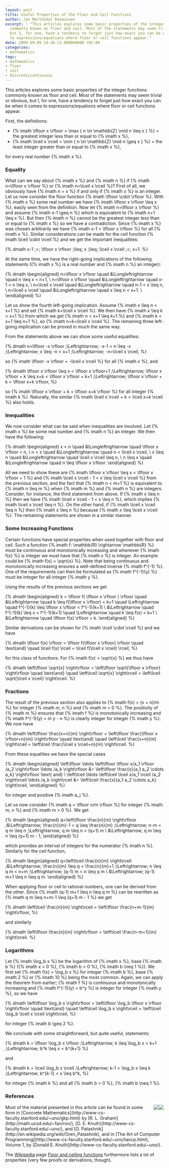 ```yaml
---
layout: post
title: Useful Properties of the Floor and Ceil Functions
author: Jan Marthedal Rasmussen
excerpt: ! "This articles explores some basic properties of the integer functions
  commonly known as floor and ceil. Most of the statements may seem trivial or obvious,
  but I, for one, have a tendency to forget just how exact you can be when it comes
  to expressions/equations where floor or ceil functions appear."
date: 2009-09-09 14:36:13.000000000 +02:00
categories:
- mathematics
tags:
- mathematics
- floor
- ceil
- discrete/continuous
---
```

This articles explores some basic properties of the integer functions commonly known as floor and ceil. Most of the statements may seem trivial or obvious, but I, for one, have a tendency to forget just how exact you can be when it comes to expressions/equations where floor or ceil functions appear.

First, the definitions:

*   {% imath \lfloor x \rfloor = \max \{ n \in \mathbb{Z} \mid n \leq x \} %} = the greatest integer less than or equal to {% imath x %},
*   {% imath \lceil  x \rceil  = \min \{ n \in \mathbb{Z} \mid n \geq x \} %} = the least integer greater than or equal to {% imath x %},

for every real number {% imath x %}.

### Equality

What can we say about {% imath x %} and {% imath n %} if {% imath n=\lfloor x \rfloor %} or {% imath n=\lceil x \rceil %}? First of all, we obviously have {% imath n = x %} if and only if {% imath x %} is an integer. Let us now consider the floor function {% imath \lfloor \cdot \rfloor %}. With {% imath x %} some real number we have {% imath \lfloor x \rfloor \leq x %}, easily seen from the definition. Now let {% imath n=\lfloor x \rfloor %} and assume {% imath x-1 \geq n %} which is equivalent to {% imath n+1 \leq x %}. But then {% imath n %} cannot be the greatest integer less than or equal to {% imath x %} so we have a contradiction. Since {% imath x %} was chosen arbitrarily we have {% imath x-1 < \lfloor x \rfloor %} for all {% imath x %}. Similar considerations can be made for the ceil function {% imath \lceil \cdot \rceil %} and we get the important inequalities:

{% dmath x-1 \;<\; \lfloor x \rfloor \;\leq\; x \;\leq\; \lceil x \rceil \;<\; x+1. %}

At the same time, we have the right-going implications of the following statements ({% imath x %} is a real number and {% imath n %} an integer):

{% dmath \begin{aligned} n=\lfloor x \rfloor \quad &\Longleftrightarrow \quad n \leq x < n+1, \\ n=\lfloor x \rfloor \quad &\Longleftrightarrow \quad x-1 < n \leq x, \\ n=\lceil x \rceil   \quad &\Longleftrightarrow \quad n-1 < x \leq n, \\ n=\lceil x \rceil   \quad &\Longleftrightarrow \quad x \leq n < x+1. \\ \end{aligned} %}

Let us show the fourth left-going implication. Assume {% imath x \leq n < x+1 %} and set {% imath k=\lceil x \rceil %}. We then have {% imath x \leq k < x+1 %} from which we get {% imath n < x+1 \leq k+1 %} and {% imath k < x+1 \leq n+1 %}, so {% imath n=k=\lceil x \rceil %}. The remaining three left-going implication can be proved in much the same way.

From the statements above we can show some useful equalities:

{% dmath n=\lfloor -x \rfloor \;\Leftrightarrow\; -x-1 < n \leq -x \;\Leftrightarrow\; x \leq -n < x+1 \;\Leftrightarrow\; -n=\lceil x \rceil, %}

so {% imath \lfloor -x \rfloor = -\lceil x \rceil %} for all {% imath x %}, and

{% dmath \lfloor x \rfloor \leq x < \lfloor x \rfloor+1 \;\Leftrightarrow\; \lfloor x \rfloor + k \leq x+k < \lfloor x \rfloor + k+1 \;\Leftrightarrow\; \lfloor x \rfloor + k = \lfloor x+k \rfloor, %}

so {% imath \lfloor x \rfloor + k = \lfloor x+k \rfloor %} for all integer {% imath k %}. Naturally, the similar {% imath \lceil x \rceil + k = \lceil x+k \rceil %} also holds.

### Inequalities

We now consider what can be said when inequalities are involved. Let {% imath x %} be some real number and {% imath n %} an integer. We then have the following:

{% dmath \begin{aligned} x < n    \quad &\Longleftrightarrow \quad \lfloor x \rfloor < n, \\ n < x    \quad &\Longleftrightarrow \quad n < \lceil x \rceil, \\ x \leq n \quad &\Longleftrightarrow \quad \lceil x \rceil \leq n, \\ n \leq x \quad &\Longleftrightarrow \quad n \leq \lfloor x \rfloor. \end{aligned} %}

All we need to show these are {% imath \lfloor x \rfloor \leq x < \lfloor x \rfloor + 1 %} and {% imath \lceil x \rceil - 1 < x \leq \lceil x \rceil %} from the previous section, and the fact that {% imath n < m+1 %} is equivalent to {% imath n \leq m %} when {% imath m %} and {% imath n %} are integers. Consider, for instance, the third statement from above. If {% imath x \leq n %} then we have {% imath \lceil x \rceil - 1 < x \leq n %}, which implies {% imath \lceil x \rceil \leq n %}. On the other hand, if {% imath \lceil x \rceil \leq n %} then {% imath x \leq n %} because {% imath x \leq \lceil x \rceil %}. The remaining statements are shown in a similar manner.

### Some Increasing Functions

Certain functions have special properties when used together with floor and ceil. Such a function
{% imath f: \mathbb{R} \rightarrow \mathbb{R} %} must be continuous and monotonically increasing and whenever {% imath f(x) %} is integer we must have that {% imath x %} is integer. An example could be {% imath f(x) = \sqrt{x} %}. Note that being continuous and monotonically increasing ensures a well-defined inverse {% imath f^{-1} %}. One of the requirements can then be formulated as
{% imath f^{-1}(y) %} must be integer for all integer {% imath y %}.

Using the results of the previous sections we get

{% dmath \begin{aligned} k = \lfloor f( \lfloor x \rfloor ) \rfloor \quad &\Leftrightarrow \quad k \leq f(\lfloor x \rfloor) < k+1 \quad \Leftrightarrow \quad f^{-1}(k) \leq \lfloor x \rfloor < f^{-1}(k+1) \\ &\Leftrightarrow \quad f^{-1}(k) \leq x < f^{-1}(k+1) \quad \Leftrightarrow \quad k \leq f(x) < k+1 \\ &\Leftrightarrow \quad \lfloor f(x) \rfloor = k. \end{aligned} %}

Similar derivations can be shown for {% imath \lceil \cdot \rceil %} and we have

{% dmath \lfloor f(x) \rfloor = \lfloor f(\lfloor x \rfloor) \rfloor \quad \text{and} \quad \lceil f(x) \rceil = \lceil f(\lceil x \rceil) \rceil, %}

for this class of functions. For {% imath f(x) = \sqrt{x} %} we thus have

{% dmath \left\lfloor \sqrt{x} \right\rfloor = \left\lfloor \sqrt{\lfloor x \rfloor} \right\rfloor \quad \text{and} \quad \left\lceil \sqrt{x} \right\rceil = \left\lceil \sqrt{\lceil x \rceil} \right\rceil. %}

### Fractions

The result of the previous section also applies to {% imath f(x) = (x + n)/m %} for integer {% imath m, n %} and {% imath m > 0 %}. The positivity of {% imath m %} ensures that {% imath f %} is monotonically increasing and {% imath f^{-1}(y) = m y - n %} is clearly integer for integer {% imath y %}. We now have

{% dmath \left\lfloor \frac{x+n}{m} \right\rfloor = \left\lfloor \frac{\lfloor x \rfloor+n}{m} \right\rfloor \quad \text{and} \quad \left\lceil \frac{x+n}{m} \right\rceil = \left\lceil \frac{\lceil x \rceil+n}{m} \right\rceil. %}

From these equalities we have the special cases

{% dmath \begin{aligned} \left\lfloor \ldots \left\lfloor \lfloor x/a_1 \rfloor /a_2 \right\rfloor \ldots /a_k \right\rfloor &= \left\lfloor \frac{x}{a_1 a_2 \cdots a_k} \right\rfloor \text{ and} \\ \left\lceil \ldots \left\lceil \lceil x/a_1 \rceil /a_2 \right\rceil \ldots /a_k \right\rceil &= \left\lceil \frac{x}{a_1 a_2 \cdots a_k} \right\rceil, \end{aligned} %}

for integer and positive {% imath a_j %}.

Let us now consider {% imath q = \lfloor n/m \rfloor %} for integer {% imath m, n %} and {% imath m > 0 %}. We get

{% dmath \begin{aligned} q=\left\lfloor \frac{n}{m} \right\rfloor \;&\Leftrightarrow\; \frac{n}{m}-1 < q \leq \frac{n}{m} \;\Leftrightarrow\; n-m < q m \leq n \;\Leftrightarrow\; q m \leq n < (q+1) m \\ &\Leftrightarrow\; q m \leq n \leq (q+1) m - 1, \end{aligned} %}

which provides an interval of integers for the numerator {% imath n %}. Similarly for the ceil function,

{% dmath \begin{aligned} q=\left\lceil \frac{n}{m} \right\rceil \;&\Leftrightarrow\; \frac{n}{m} \leq q < \frac{n}{m}+1 \;\Leftrightarrow\; n \leq q m < n+m \;\Leftrightarrow\; (q-1) m < n \leq q m \\ &\Leftrightarrow\; (q-1) m+1 \leq n \leq q m. \end{aligned} %}

When applying floor or ceil to rational numbers, one can be derived from the other. Since {% imath (q-1) m+1 \leq n \leq q m %} can be rewritten as {% imath q m \leq n+m-1 \leq (q+1) m - 1 %} we get

{% dmath \left\lceil \frac{n}{m} \right\rceil = \left\lfloor \frac{n+m-1}{m} \right\rfloor, %}

and similarly

{% dmath \left\lfloor \frac{n}{m} \right\rfloor = \left\lceil \frac{n-m+1}{m} \right\rceil. %}

### Logarithms

Let {% imath \log_b x %} be the logarithm of {% imath x %}, base {% imath b %} ({% imath x > 0 %}, {% imath b > 0 %}, {% imath b \neq 1 %}). We first set {% imath f(x) = \log_b x %} for integer {% imath b %}, base {% imath 2 %} or {% imath 10 %} being the most common. Again, we can apply the theorem from earlier; {% imath f %} is continuous and monotonically increasing and {% imath f^{-1}(y) = b^y %} is integer for integer {% imath y %}, so we have

{% dmath \left\lfloor \log_b x \right\rfloor = \left\lfloor \log_b \lfloor x \rfloor \right\rfloor \quad \text{and} \quad \left\lceil \log_b x \right\rceil = \left\lceil \log_b \lceil x \rceil \right\rceil, %}

for integer {% imath b \geq 2 %}.

We conclude with some straightforward, but quite useful, statements:

{% dmath k = \lfloor \log_b x \rfloor \;\Leftrightarrow\; k \leq \log_b x < k+1 \;\Leftrightarrow\; b^k \leq x < b^{k+1} %}

and

{% dmath k = \lceil \log_b x \rceil \;\Leftrightarrow\; k-1 < \log_b x \leq k \;\Leftrightarrow\; b^{k-1} < x \leq b^k, %}

for integer {% imath k %} and all {% imath b > 0 %}, {% imath b \neq 1 %}.

### References

<div style="float:right"><a href="{% amazon concrete %}"><img src="{% bookcover concrete %}" /></a></div>
<div style="float:right"><a href="{% amazon taocp1 %}"><img src="{% bookcover taocp1 %}" /></a></div>
Most of the material presented in this article can be found in some form in [Concrete Mathematics](http://www-cs-faculty.stanford.edu/~uno/gkp.html) by [R. L. Graham](http://math.ucsd.edu/~fan/ron/), [D. E. Knuth](http://www-cs-faculty.stanford.edu/~uno/), and [O. Patashnik](http://en.wikipedia.org/wiki/Oren_Patashnik), and in [The Art of Computer Programming](http://www-cs-faculty.stanford.edu/~uno/taocp.html), Volume&nbsp;1, by [Donald E. Knuth](http://www-cs-faculty.stanford.edu/~uno/).

The [Wikipedia](http://www.wikipedia.org) page [Floor and ceiling functions](http://en.wikipedia.org/wiki/Floor_and_ceiling_functions) furthermore lists a lot of properties (very few proofs or derivations, though).

